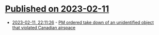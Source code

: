 # [Published on 2023-02-11](index.md)

* [2023-02-11, 22:11:26](https://news.ycombinator.com/item?id=34756934) - [PM ordered take down of an unidentified object that violated Canadian airspace](https://twitter.com/JustinTrudeau/status/1624527581331554306)
